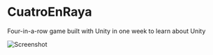 # CuatroEnRaya
Four-in-a-row game built with Unity in one week to learn about Unity

![Screenshot](http://i.imgur.com/8yRGw2Z.jpg)
